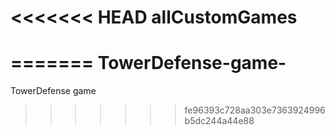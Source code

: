 <<<<<<< HEAD
allCustomGames
==============
=======
TowerDefense-game-
==================

TowerDefense game 
>>>>>>> fe96393c728aa303e7363924996b5dc244a44e88
